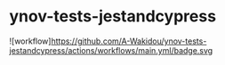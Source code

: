 # ynov-tests-jestandcypress

![workflow]https://github.com/A-Wakidou/ynov-tests-jestandcypress/actions/workflows/main.yml/badge.svg
